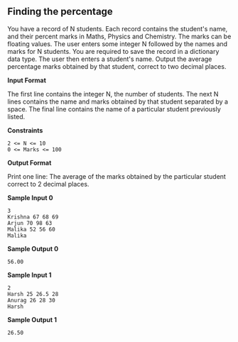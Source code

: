 ## Finding the percentage

You have a record of N students. Each record contains the student's name, and their percent marks in Maths, Physics and Chemistry. The marks can be floating values. The user enters some integer N followed by the names and marks for N students. You are required to save the record in a dictionary data type. The user then enters a student's name. Output the average percentage marks obtained by that student, correct to two decimal places.

**Input Format**

The first line contains the integer N, the number of students. The next N lines contains the name and marks obtained by that student separated by a space. The final line contains the name of a particular student previously listed.

**Constraints**

```
2 <= N <= 10
0 <= Marks <= 100
```

**Output Format**

Print one line: The average of the marks obtained by the particular student correct to 2 decimal places.

**Sample Input 0**

```
3
Krishna 67 68 69
Arjun 70 98 63
Malika 52 56 60
Malika
```

**Sample Output 0**

`56.00`

**Sample Input 1**

```
2
Harsh 25 26.5 28
Anurag 26 28 30
Harsh
```

**Sample Output 1**

`26.50`
